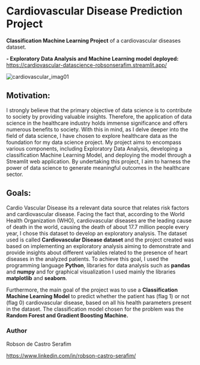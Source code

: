 # Cardiovascular Disease Prediction Project

**Classification Machine Learning Project** of a  cardiovascular diseases dataset.

**- Exploratory Data Analysis and Machine Learning model deployed:** https://cardiovascular-datascience-robsonserafim.streamlit.app/


![cardiovascular_imag01](https://user-images.githubusercontent.com/99512194/175938528-d1c25734-c7cf-4050-9268-9237180a3f7b.png)

## Motivation:

I strongly believe that the primary objective of data science is to contribute to society by providing valuable insights. Therefore, the application of data science in the healthcare industry holds immense significance and offers numerous benefits to society. With this in mind, as I delve deeper into the field of data science, I have chosen to explore healthcare data as the foundation for my data science project. My project aims to encompass various components, including Exploratory Data Analysis, developing a classification Machine Learning Model, and deploying the model through a Streamlit web application. By undertaking this project, I aim to harness the power of data science to generate meaningful outcomes in the healthcare sector.

## Goals:

Cardio Vascular Disease its a relevant data source that relates risk factors and cardiovascular disease. Facing the fact that, according to the World Health Organization (WHO), cardiovascular diseases are the leading cause of death in the world, causing the death of about 17.7 million people every year, I chose this dataset to develop an exploratory analysis.
The dataset used is called **Cardiovascular Disease dataset** and the project created was based on implementing an exploratory analysis aiming to demonstrate and provide insights about different variables related to the presence of heart diseases in the analyzed patients. 
To achieve this goal, I used the programming language **Python**, libraries for data analysis such as **pandas** and **numpy** and for graphical visualization I used mainly the libraries **matplotlib** and **seaborn**. 

Furthermore, the main goal of the project was to use a **Classification Machine Learning Model** to predict whether the patient has (flag 1) or not (flag 0) cardiovascular disease, based on all his health parameters present in the dataset. The classification model chosen for the problem was the **Random Forest and Gradient Boosting Machine.**

### Author
Robson de Castro Serafim

https://www.linkedin.com/in/robson-castro-serafim/
